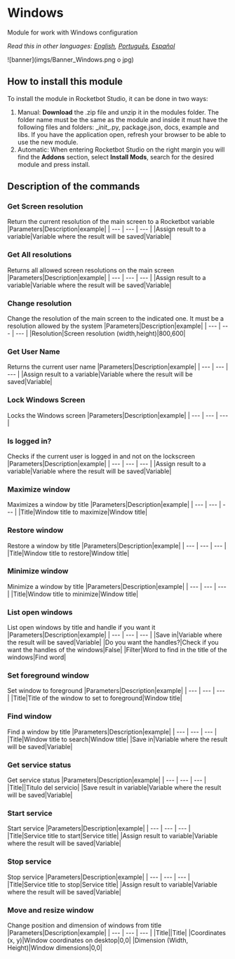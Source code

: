 # Windows
  
Module for work with Windows configuration  

*Read this in other languages: [English](Manual_Windows.md), [Português](Manual_Windows.pr.md), [Español](Manual_Windows.es.md)*
  
![banner](imgs/Banner_Windows.png o jpg)
## How to install this module
  
To install the module in Rocketbot Studio, it can be done in two ways:
1. Manual: __Download__ the .zip file and unzip it in the modules folder. The folder name must be the same as the module and inside it must have the following files and folders: \__init__.py, package.json, docs, example and libs. If you have the application open, refresh your browser to be able to use the new module.
2. Automatic: When entering Rocketbot Studio on the right margin you will find the **Addons** section, select **Install Mods**, search for the desired module and press install.  


## Description of the commands

### Get Screen resolution
  
Return the current resolution of the main screen to a Rocketbot variable
|Parameters|Description|example|
| --- | --- | --- |
|Assign result to a variable|Variable where the result will be saved|Variable|

### Get All resolutions
  
Returns all allowed screen resolutions on the main screen
|Parameters|Description|example|
| --- | --- | --- |
|Assign result to a variable|Variable where the result will be saved|Variable|

### Change resolution
  
Change the resolution of the main screen to the indicated one. It must be a resolution allowed by the system
|Parameters|Description|example|
| --- | --- | --- |
|Resolution|Screen resolution (width,height)|800,600|

### Get User Name
  
Returns the current user name
|Parameters|Description|example|
| --- | --- | --- |
|Assign result to a variable|Variable where the result will be saved|Variable|

### Lock Windows Screen
  
Locks the Windows screen
|Parameters|Description|example|
| --- | --- | --- |

### Is logged in?
  
Checks if the current user is logged in and not on the lockscreen
|Parameters|Description|example|
| --- | --- | --- |
|Assign result to a variable|Variable where the result will be saved|Variable|

### Maximize window
  
Maximizes a window by title
|Parameters|Description|example|
| --- | --- | --- |
|Title|Window title to maximize|Window title|

### Restore window
  
Restore a window by title
|Parameters|Description|example|
| --- | --- | --- |
|Title|Window title to restore|Window title|

### Minimize window
  
Minimize a window by title
|Parameters|Description|example|
| --- | --- | --- |
|Title|Window title to minimize|Window title|

### List open windows
  
List open windows by title and handle if you want it
|Parameters|Description|example|
| --- | --- | --- |
|Save in|Variable where the result will be saved|Variable|
|Do you want the handles?|Check if you want the handles of the windows|False|
|Filter|Word to find in the title of the windows|Find word|

### Set foreground window
  
Set window to foreground
|Parameters|Description|example|
| --- | --- | --- |
|Title|Title of the window to set to foreground|Window title|

### Find window
  
Find a window by title
|Parameters|Description|example|
| --- | --- | --- |
|Title|Window title to search|Window title|
|Save in|Variable where the result will be saved|Variable|

### Get service status
  
Get service status
|Parameters|Description|example|
| --- | --- | --- |
|Title||Titulo del servicio|
|Save result in variable|Variable where the result will be saved|Variable|

### Start service
  
Start service
|Parameters|Description|example|
| --- | --- | --- |
|Title|Service title to start|Service title|
|Assign result to variable|Variable where the result will be saved|Variable|

### Stop service
  
Stop service
|Parameters|Description|example|
| --- | --- | --- |
|Title|Service title to stop|Service title|
|Assign result to variable|Variable where the result will be saved|Variable|

### Move and resize window
  
Change position and dimension of windows from title
|Parameters|Description|example|
| --- | --- | --- |
|Title||Title|
|Coordinates (x, y)|Window coordinates on desktop|0,0|
|Dimension (Width, Height)|Window dimensions|0,0|
